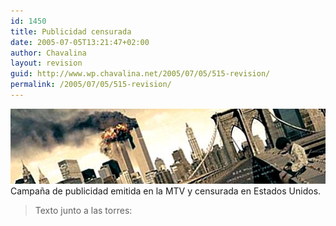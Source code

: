 ```yaml
---
id: 1450
title: Publicidad censurada
date: 2005-07-05T13:21:47+02:00
author: Chavalina
layout: revision
guid: http://www.wp.chavalina.net/2005/07/05/515-revision/
permalink: /2005/07/05/515-revision/
---
```

<img class="imgizqda" src="/imagenes/fotos/publi-mtv-censurada.jpg" alt="Las torres gemelas cayendo, y un ni&ntilde;o sin qué comer" /> Campa&ntilde;a de publicidad emitida en la MTV y censurada en Estados Unidos.

> Texto junto a las torres:
